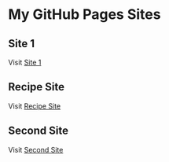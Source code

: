# My GitHub Pages Sites

## Site 1
Visit [Site 1](https://hyari103.github.io/)

## Recipe Site
Visit [Recipe Site](https://hyari103.github.io/recipem/)

## Second Site
Visit [Second Site](https://hyari103.github.io/second/)







